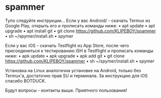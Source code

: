 # spammer
Тупо следуйте инструкции...
Если у вас Android/ - скачать Termux из Google Play, открыть его и прописать команды ниже:
• apt update
• apt upgrade
• apt install git
• git clone https://github.com/KLIPEBOY/spammer
• sh ~/spymer/install.sh
• spymer

Если у вас iOS - скачать Testflight из App Store, после чего присоедениться к тестированию iSH в Testflight и прописать команды ниже:
• apk update
• apk upgrade
• apk add git
• git clone https://github.com/KLIPEBOY/spammer
• sh ~/spymer/install.sh
• spymer

Установка на Linux аналогична установке на Android, только без Termux'a, достаточно прав SU и терминала.
За инструкцию для iOS спасибо BOTDUCK.

Будут вопросы - контакты выше.
Приятного пользования!
